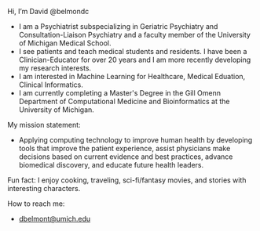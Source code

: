 Hi, I’m David @belmondc

- I am a Psychiatrist subspecializing in Geriatric Psychiatry and Consultation-Liaison Psychiatry and a faculty member of the University of Michigan Medical School.
- I see patients and teach medical students and residents. I have been a Clinician-Educator for over 20 years and I am more recently developing my research interests.
- I am interested in Machine Learning for Healthcare, Medical Eduation, Clinical Informatics.
- I am currently completing a Master's Degree in the Gill Omenn Department of Computational Medicine and Bioinformatics at the University of Michigan.
  
My mission statement:
- Applying computing technology to improve human health by developing tools that improve the patient experience, assist physicians make decisions based on current evidence and best practices, advance biomedical discovery, and educate future health leaders.

Fun fact: I enjoy cooking, traveling, sci-fi/fantasy movies, and stories with interesting characters.

How to reach me:
- dbelmont@umich.edu

<!---
belmondc/belmondc is a ✨ special ✨ repository because its `README.md` (this file) appears on your GitHub profile.
You can click the Preview link to take a look at your changes.
--->
